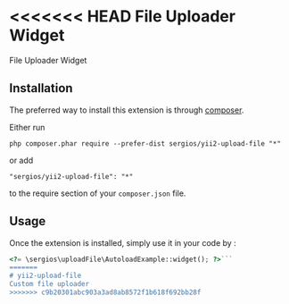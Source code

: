 <<<<<<< HEAD
File Uploader Widget
====================
File Uploader Widget

Installation
------------

The preferred way to install this extension is through [composer](http://getcomposer.org/download/).

Either run

```
php composer.phar require --prefer-dist sergios/yii2-upload-file "*"
```

or add

```
"sergios/yii2-upload-file": "*"
```

to the require section of your `composer.json` file.


Usage
-----

Once the extension is installed, simply use it in your code by  :

```php
<?= \sergios\uploadFile\AutoloadExample::widget(); ?>```
=======
# yii2-upload-file
Custom file uploader 
>>>>>>> c9b20301abc903a3ad8ab8572f1b618f692bb28f
